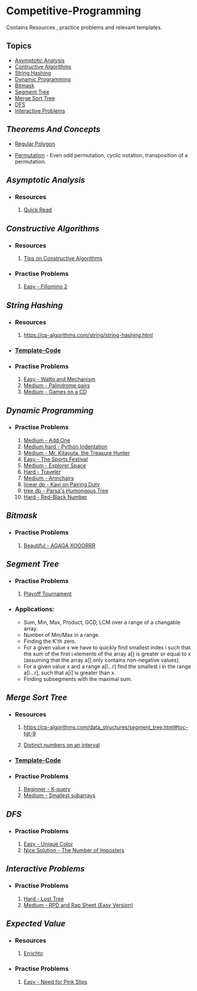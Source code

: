 # Competitive-Programming

Contains Resources , practice problems and relevant templates.

## Topics

<ul>
  <li>
    <a href = "#asymptotic-analysis">Asymptotic Analysis</a>
  </li>
  <li>
    <a href = "#constructive-algorithms">Contructive Algorithms</a>
  </li>
  <li>
    <a href = "#string-hashing">String Hashing</a>
  </li>
  <li>
    <a href = "#dynamic-programming">Dynamic Programming</a>
  </li>
  <li>
    <a href = "#bitmask">Bitmask</a>
  </li>
  <li>
    <a href = "#segment-tree">Segment Tree</a>
  </li>
  <li>
    <a href = "#merge-sort-tree">Merge Sort Tree</a>
  </li>
  <li>
    <a href = "#dfs">DFS</a>
  </li>
  <li>
    <a href = "#interactive-problems">Interactive Problems</a>
  </li>
</ul>

## _Theorems And Concepts_

- [Regular Polygon](https://www.mathsisfun.com/geometry/regular-polygons.html)

- [Permutation](https://www.geeksforgeeks.org/number-of-transpositions-in-a-permutation/) - Even odd permutation, cyclic notation, transposition of a permutation.

## _Asymptotic Analysis_

- ### Resources
  1. [Quick Read](https://www.programiz.com/dsa/asymptotic-notations)

## _Constructive Algorithms_

- ### Resources
  1. [Tips on Constructive Algorithms](https://codeforces.com/blog/entry/80317)
- ### Practise Problems
  1. [Easy - Fillomino 2](https://codeforces.com/contest/1517/problem/C)

## _String Hashing_

- ### Resources
  1. https://cp-algorithms.com/string/string-hashing.html
- ### [Template-Code](Templates/String-Hashing.cpp)
- ### Practise Problems
  1. [Easy - Watto and Mechanism](https://codeforces.com/problemset/problem/514/C)
  2. [Medium - Palindrome pairs](https://codeforces.com/contest/159/problem/D)
  3. [Medium - Games on a CD](https://codeforces.com/contest/727/problem/E)

## _Dynamic Programming_

- ### Practise Problems
  1. [Medium - Add One](https://codeforces.com/contest/1513/problem/C)
  2. [Medium hard - Python Indentation](https://codeforces.com/contest/909/problem/C)
  3. [Medium - Mr. Kitayuta, the Treasure Hunter](https://codeforces.com/problemset/problem/505/C)
  4. [Easy - The Sports Festival](https://codeforces.com/contest/1509/problem/C)
  5. [Medium - Explorer Space](https://codeforces.com/contest/1517/problem/D)
  6. [Hard - Traveler](https://atcoder.jp/contests/abc197/tasks/abc197_e)
  7. [Medium - Armchairs](http://codeforces.com/contest/1525/problem/D)
  8. [linear dp - Kavi on Pairing Duty](http://codeforces.com/contest/1529/problem/D)
  9. [tree dp - Parsa's Humongous Tree](http://codeforces.com/contest/1529/problem/C)
  10. [Hard - Red-Black Number](https://codeforces.com/contest/1593/problem/F)

## _Bitmask_

- ### Practise Problems
  1. [Beautiful - AGAGA XOOORRR](https://codeforces.com/contest/1516/problem/B)

## _Segment Tree_

- ### Practise Problems

  1. [Playoff Tournament](http://codeforces.com/contest/1535/problem/D)

- ### Applications:
  - Sum, Min, Max, Product, GCD, LCM over a range of a changable array.
  - Number of Min/Max in a range.
  - Finding the K'th zero.
  - For a given value x we have to quickly find smallest index i such that the sum of the first i elements of the array a[] is greater or equal to x (assuming that the array a[] only contains non-negative values).
  - For a given value x and a range a[l…r] find the smallest i in the range a[l…r], such that a[i] is greater than x.
  - Finding subsegments with the maximal sum.

## _Merge Sort Tree_

- ### Resources

  1. https://cp-algorithms.com/data_structures/segment_tree.html#toc-tgt-9

  2. [Distinct numbers on an interval](https://discuss.codechef.com/t/distinct-numbers-on-an-interval/18350/2)

- ### [Template-Code](Templates/Merge-Sort-Tree)

- ### Practise Problems
  1. [Beginner - K-query](https://www.spoj.com/problems/KQUERY/)
  2. [Medium - Smallest subarrays](https://www.hackerearth.com/challenges/competitive/april-circuits-21/algorithm/smallest-subarray-2-d6530e0b/)

## _DFS_

- ### Practise Problems
  1. [Easy - Unique Color](https://atcoder.jp/contests/abc198/tasks/abc198_e)
  2. [Nice Solution - The Number of Imposters](https://codeforces.com/contest/1594/problem/D)

## _Interactive Problems_

- ### Practise Problems
  1. [Hard - Lost Tree](http://codeforces.com/contest/1534/problem/D)
  2. [Medium - RPD and Rap Sheet (Easy Version)](https://codeforces.com/contest/1543/problem/D1)

## _Expected Value_

- ### Resources

  1. [Errichto](https://codeforces.com/blog/entry/62690)

- ### Practise Problems
  1. [Easy - Need for Pink Slips](http://codeforces.com/contest/1543/problem/C)
